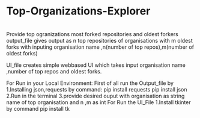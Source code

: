 # Top-Organizations-Explorer
<br>Provide top ogranizations most forked repositories and oldest forkers<br>
output_file gives output as n top repositories of organisations with m oldest forks with inputing organisation name ,n(number of top repos),m(number of oldest forks)

UI_file creates simple webbased UI which takes input organisation name ,number of top repos and oldest forks.

For Run in your Local Environment:
  First of all run the Output_file by 
  1.Installing json,requests by command: pip install requests
                                         pip install json
  2.Run in the terminal 
  3.provide desired ouput with organisation as string name of top organisation and n ,m as int
  For Run the UI_File
  1.Install tkinter by command pip install tk
  
